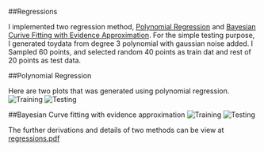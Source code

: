 ##Regressions

I implemented two regression method, [Polynomial Regression](https://raw.github.com/jiwoongim/mlTool/master/regressions/polyRegression.py)
and [Bayesian Curive Fitting with Evidence Approximation](https://raw.github.com/jiwoongim/mlTool/master/regressions/bayesianCurveFit_EvidenceApproximation.py).
For the simple testing purpose, I generated toydata from degree 3 polynomial with gaussian noise added. I Sampled 60
points, and selected random 40 points as train dat and rest of 20 points as test data. 

##Polynomial Regression

Here are two plots that was generated using polynomial regression.
![Training](https://raw.github.com/jiwoongim/mlTool/master/regressions/images/polyRegTrain.png)
![Testing](https://raw.github.com/jiwoongim/mlTool/master/regressions/images/polyRegTest.png)


##Bayesian Curve fitting with evidence approximation
![Training](https://raw.github.com/jiwoongim/mlTool/master/regressions/images/bayesianTrain.png)
![Testing](https://raw.github.com/jiwoongim/mlTool/master/regressions/images/bayesianTest.png)

The further derivations and details of two methods can be view at 
[regressions.pdf](https://github.com/jiwoongim/mlTool/blob/master/regressions/regressions.pdf)

